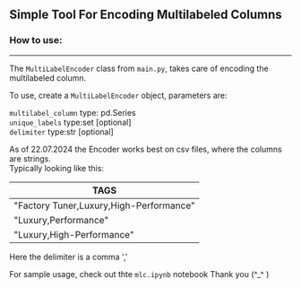 ## Simple Tool For Encoding Multilabeled Columns  

### How to use:
---
The `MultiLabelEncoder` class from `main.py`, takes care of encoding the multilabeled column.  

To use, create a `MultiLabelEncoder` object, parameters are:  

`multilabel_column` type: pd.Series  
`unique_labels` type:set [optional]  
`delimiter` type:str [optional]  

As of 22.07.2024 the Encoder works best on csv files, where the columns are strings.  
Typically looking like this:

|TAGS                                     |
|-----------------------------------------|
| "Factory Tuner,Luxury,High-Performance" |
| "Luxury,Performance"                    |
| "Luxury,High-Performance"               |  

  
Here the delimiter is a comma ','

For sample usage, check out thte `mlc.ipynb` notebook
Thank you (^_^ )
